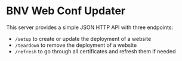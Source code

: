 # BNV Web Conf Updater

This server provides a simple JSON HTTP API with three endpoints:
- `/setup` to create or update the deployment of a website
- `/teardown` to remove the deployment of a website
- `/refresh` to go through all certificates and refresh them if needed
